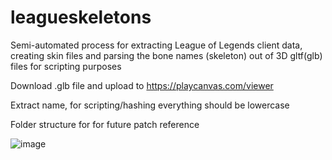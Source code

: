 # leagueskeletons
Semi-automated process for extracting League of Legends client data, creating skin files and parsing the bone names (skeleton) out of 3D gltf(glb) files for scripting purposes

Download .glb file and upload to https://playcanvas.com/viewer

Extract name, for scripting/hashing everything should be lowercase


Folder structure for for future patch reference

![image](https://github.com/QuePast/leagueskeletons/assets/8728328/6f57c3b8-5711-4598-99b6-4bbccf6b7371)
